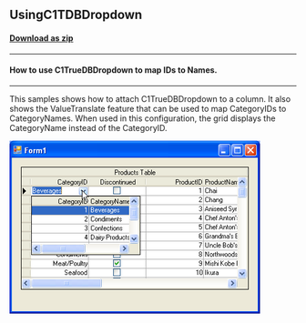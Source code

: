 ## UsingC1TDBDropdown
#### [Download as zip](https://grapecity.github.io/DownGit/#/home?url=https://github.com/GrapeCity/ComponentOne-WinForms-Samples/tree/master/NetFramework\TrueDBGrid\VB\UsingC1TDBDropdown)
____
#### How to use C1TrueDBDropdown to map IDs to Names.
____
This samples shows how to attach C1TrueDBDropdown to a column.
It also shows the ValueTranslate feature that can be used to map CategoryIDs to CategoryNames.
When used in this configuration, the grid displays the CategoryName instead of the CategoryID.

![screenshot](screenshot.png)
